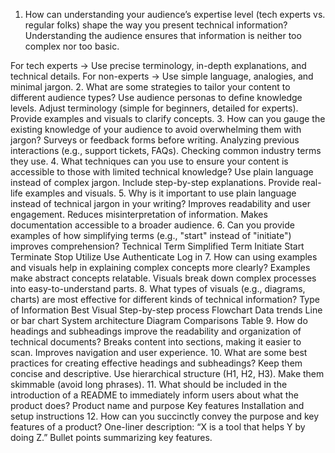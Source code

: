 1. How can understanding your audience’s expertise level (tech experts vs. regular folks) shape the way you present technical information?
Understanding the audience ensures that information is neither too complex nor too basic.

For tech experts → Use precise terminology, in-depth explanations, and technical details.
For non-experts → Use simple language, analogies, and minimal jargon.
2. What are some strategies to tailor your content to different audience types?
Use audience personas to define knowledge levels.
Adjust terminology (simple for beginners, detailed for experts).
Provide examples and visuals to clarify concepts.
3. How can you gauge the existing knowledge of your audience to avoid overwhelming them with jargon?
Surveys or feedback forms before writing.
Analyzing previous interactions (e.g., support tickets, FAQs).
Checking common industry terms they use.
4. What techniques can you use to ensure your content is accessible to those with limited technical knowledge?
Use plain language instead of complex jargon.
Include step-by-step explanations.
Provide real-life examples and visuals.
5. Why is it important to use plain language instead of technical jargon in your writing?
Improves readability and user engagement.
Reduces misinterpretation of information.
Makes documentation accessible to a broader audience.
6. Can you provide examples of how simplifying terms (e.g., "start" instead of "initiate") improves comprehension?
Technical Term	Simplified Term
Initiate	Start
Terminate	Stop
Utilize	Use
Authenticate	Log in
7. How can using examples and visuals help in explaining complex concepts more clearly?
Examples make abstract concepts relatable.
Visuals break down complex processes into easy-to-understand parts.
8. What types of visuals (e.g., diagrams, charts) are most effective for different kinds of technical information?
Type of Information	Best Visual
Step-by-step process	Flowchart
Data trends	Line or bar chart
System architecture	Diagram
Comparisons	Table
9. How do headings and subheadings improve the readability and organization of technical documents?
Breaks content into sections, making it easier to scan.
Improves navigation and user experience.
10. What are some best practices for creating effective headings and subheadings?
Keep them concise and descriptive.
Use hierarchical structure (H1, H2, H3).
Make them skimmable (avoid long phrases).
11. What should be included in the introduction of a README to immediately inform users about what the product does?
Product name and purpose
Key features
Installation and setup instructions
12. How can you succinctly convey the purpose and key features of a product?
One-liner description: “X is a tool that helps Y by doing Z.”
Bullet points summarizing key features.
